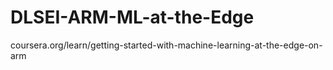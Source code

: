 # DLSEI-ARM-ML-at-the-Edge
coursera.org/learn/getting-started-with-machine-learning-at-the-edge-on-arm
